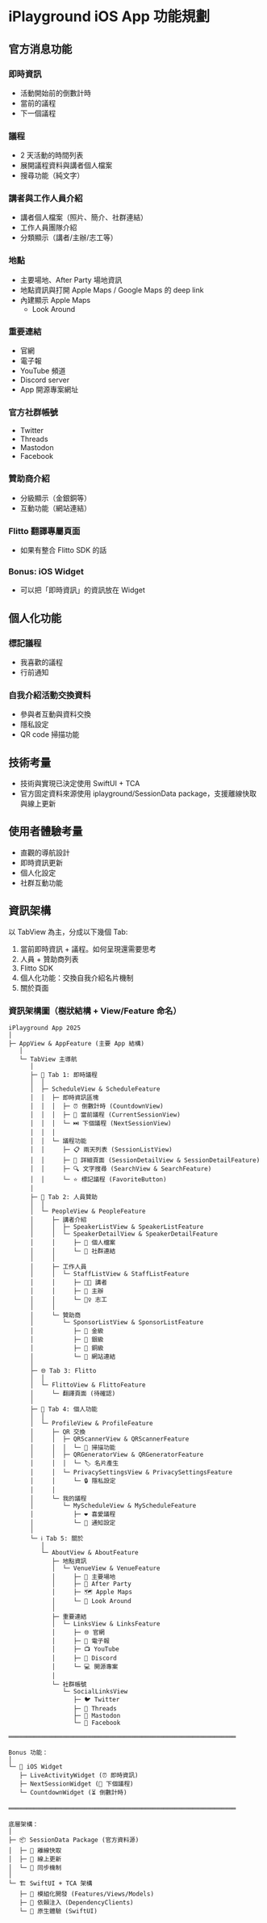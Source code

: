 # iPlayground iOS App 功能規劃

## 官方消息功能

### 即時資訊
- 活動開始前的倒數計時
- 當前的議程
- 下一個議程

### 議程
- 2 天活動的時間列表
- 展開議程資料與講者個人檔案
- 搜尋功能（純文字）

### 講者與工作人員介紹
- 講者個人檔案（照片、簡介、社群連結）
- 工作人員團隊介紹
- 分類顯示（講者/主辦/志工等）

### 地點
- 主要場地、After Party 場地資訊
- 地點資訊與打開 Apple Maps / Google Maps 的 deep link
- 內建顯示 Apple Maps
  - Look Around

### 重要連結
- 官網
- 電子報
- YouTube 頻道
- Discord server
- App 開源專案網址

### 官方社群帳號

- Twitter
- Threads
- Mastodon
- Facebook

### 贊助商介紹
- 分級顯示（金銀銅等）
- 互動功能（網站連結）

### Flitto 翻譯專屬頁面
- 如果有整合 Flitto SDK 的話

### Bonus: iOS Widget

- 可以把「即時資訊」的資訊放在 Widget

## 個人化功能

### 標記議程

- 我喜歡的議程
- 行前通知

### 自我介紹活動交換資料
- 參與者互動與資料交換
- 隱私設定
- QR code 掃描功能

## 技術考量

- 技術與實現已決定使用 SwiftUI + TCA
- 官方固定資料來源使用 iplayground/SessionData package，支援離線快取與線上更新

## 使用者體驗考量

- 直觀的導航設計
- 即時資訊更新
- 個人化設定
- 社群互動功能

## 資訊架構

以 TabView 為主，分成以下幾個 Tab:

1. 當前即時資訊 + 議程。如何呈現還需要思考
2. 人員 + 贊助商列表
3. Flitto SDK
4. 個人化功能：交換自我介紹名片機制
5. 關於頁面

### 資訊架構圖（樹狀結構 + View/Feature 命名）

```
iPlayground App 2025
│
├─ AppView & AppFeature (主要 App 結構)
   │
   └─ TabView 主導航
      │
      ├─ 📅 Tab 1: 即時議程
      │  │
      │  ├─ ScheduleView & ScheduleFeature
      │  │  ├─ 即時資訊區塊
      │  │  │  ├─ ⏰ 倒數計時 (CountdownView)
      │  │  │  ├─ 📍 當前議程 (CurrentSessionView)
      │  │  │  └─ ⏭️ 下個議程 (NextSessionView)
      │  │  │
      │  │  └─ 議程功能
      │  │     ├─ 📋 兩天列表 (SessionListView)
      │  │     ├─ 📄 詳細頁面 (SessionDetailView & SessionDetailFeature)
      │  │     ├─ 🔍 文字搜尋 (SearchView & SearchFeature)
      │  │     └─ ⭐ 標記議程 (FavoriteButton)
      │
      ├─ 👥 Tab 2: 人員贊助
      │  │
      │  └─ PeopleView & PeopleFeature
      │     ├─ 講者介紹
      │     │  ├─ SpeakerListView & SpeakerListFeature
      │     │  └─ SpeakerDetailView & SpeakerDetailFeature
      │     │     ├─ 📸 個人檔案
      │     │     └─ 🔗 社群連結
      │     │
      │     ├─ 工作人員
      │     │  └─ StaffListView & StaffListFeature
      │     │     ├─ 👨‍💻 講者
      │     │     ├─ 🎯 主辦
      │     │     └─ 🙋‍♀️ 志工
      │     │
      │     └─ 贊助商
      │        └─ SponsorListView & SponsorListFeature
      │           ├─ 🥇 金級
      │           ├─ 🥈 銀級
      │           ├─ 🥉 銅級
      │           └─ 🔗 網站連結
      │
      ├─ 🌐 Tab 3: Flitto
      │  │
      │  └─ FlittoView & FlittoFeature
      │     └─ 翻譯頁面 (待確認)
      │
      ├─ 👤 Tab 4: 個人功能
      │  │
      │  └─ ProfileView & ProfileFeature
      │     ├─ QR 交換
      │     │  ├─ QRScannerView & QRScannerFeature
      │     │  │  └─ 📱 掃描功能
      │     │  ├─ QRGeneratorView & QRGeneratorFeature
      │     │  │  └─ 🏷️ 名片產生
      │     │  └─ PrivacySettingsView & PrivacySettingsFeature
      │     │     └─ 🔒 隱私設定
      │     │
      │     └─ 我的議程
      │        └─ MyScheduleView & MyScheduleFeature
      │           ├─ ❤️ 喜愛議程
      │           └─ 🔔 通知設定
      │
      └─ ℹ️ Tab 5: 關於
         │
         └─ AboutView & AboutFeature
            ├─ 地點資訊
            │  └─ VenueView & VenueFeature
            │     ├─ 🏢 主要場地
            │     ├─ 🎉 After Party
            │     ├─ 🗺️ Apple Maps
            │     └─ 👀 Look Around
            │
            ├─ 重要連結
            │  └─ LinksView & LinksFeature
            │     ├─ 🌐 官網
            │     ├─ 📧 電子報
            │     ├─ 📺 YouTube
            │     ├─ 💬 Discord
            │     └─ 💻 開源專案
            │
            └─ 社群帳號
               └─ SocialLinksView
                  ├─ 🐦 Twitter
                  ├─ 🧵 Threads
                  ├─ 🐘 Mastodon
                  └─ 👥 Facebook

═══════════════════════════════════════════════════════════════

Bonus 功能：
│
└─ 📱 iOS Widget
   ├─ LiveActivityWidget (⏰ 即時資訊)
   ├─ NextSessionWidget (📅 下個議程)  
   └─ CountdownWidget (⏳ 倒數計時)

═══════════════════════════════════════════════════════════════

底層架構：
│
├─ 📦 SessionData Package (官方資料源)
│  ├─ 💾 離線快取
│  ├─ 🔄 線上更新
│  └─ 🔄 同步機制
│
└─ 🏗️ SwiftUI + TCA 架構
   ├─ 🧩 模組化開發 (Features/Views/Models)
   ├─ 🔗 依賴注入 (DependencyClients)
   └─ 📱 原生體驗 (SwiftUI)
```